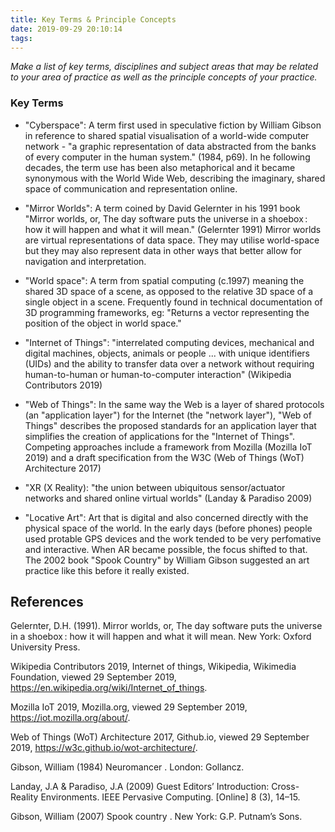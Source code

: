 ```yaml
---
title: Key Terms & Principle Concepts
date: 2019-09-29 20:10:14
tags:
---
```


_Make a list of key terms, disciplines and subject areas that may be related to your area of practice as well as the principle concepts of your practice._

### Key Terms

- "Cyberspace": A term first used in speculative fiction by William Gibson in reference to shared spatial visualisation of a world-wide computer network - "a graphic representation of data abstracted from the banks of every computer in the human system." (1984, p69). In he following decades, the term use has been also metaphorical and it became synonymous with the World Wide Web, describing the imaginary, shared space of communication and representation online.

- "Mirror Worlds": A term coined by David Gelernter in his 1991 book "Mirror worlds, or, The day software puts the universe in a shoebox : how it will happen and what it will mean." (Gelernter 1991) Mirror worlds are virtual representations of data space. They may utilise world-space but they may also represent data in other ways that better allow for navigation and interpretation.

- "World space": A term from spatial computing (c.1997) meaning the shared 3D space of a scene, as opposed to the relative 3D space of a single object in a scene. Frequently found in technical documentation of 3D programming frameworks, eg: "Returns a vector representing the position of the object in world space."

- "Internet of Things": "interrelated computing devices, mechanical and digital machines, objects, animals or people ... with unique identifiers (UIDs) and the ability to transfer data over a network without requiring human-to-human or human-to-computer interaction" (Wikipedia Contributors 2019)

- "Web of Things": In the same way the Web is a layer of shared protocols (an "application layer") for the Internet (the "network layer"), "Web of Things" describes the proposed standards for an application layer that simplifies the creation of applications for the "Internet of Things". Competing approaches include a framework from Mozilla (Mozilla IoT 2019) and a draft specification from the W3C (Web of Things (WoT) Architecture 2017)

- "XR (X Reality): "the union between ubiquitous sensor/actuator networks and shared online virtual worlds" (Landay & Paradiso 2009)

- "Locative Art": Art that is digital and also concerned directly with the physical space of the world. In the early days (before phones) people used protable GPS devices and the work tended to be very perfomative and interactive. When AR became possible, the focus shifted to that. The 2002 book "Spook Country" by William Gibson suggested an art practice like this before it really existed.

## References

Gelernter, D.H. (1991). Mirror worlds, or, The day software puts the universe in a shoebox : how it will happen and what it will mean. New York: Oxford University Press.

Wikipedia Contributors 2019, Internet of things, Wikipedia, Wikimedia Foundation, viewed 29 September 2019, <https://en.wikipedia.org/wiki/Internet_of_things>.

Mozilla IoT 2019, Mozilla.org, viewed 29 September 2019, <https://iot.mozilla.org/about/>.

Web of Things (WoT) Architecture 2017, Github.io, viewed 29 September 2019, <https://w3c.github.io/wot-architecture/>.

Gibson, William (1984) Neuromancer . London: Gollancz.

Landay, J.A & Paradiso, J.A (2009) Guest Editors’ Introduction: Cross-Reality Environments. IEEE Pervasive Computing. [Online] 8 (3), 14–15.

Gibson, William (2007) Spook country . New York: G.P. Putnam’s Sons.

‌

‌

‌
